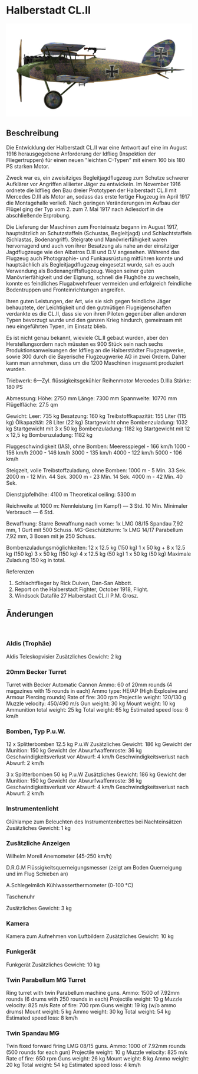 ﻿# Halberstadt CL.II

![halberstadtcl2](../images/halberstadtcl2.png)

## Beschreibung

Die Entwicklung der Halberstadt CL.II war eine Antwort auf eine im August 1916 herausgegebene Anforderung der Idflieg (Inspektion der Fliegertruppen) für einen neuen "leichten C-Typen" mit einem 160 bis 180 PS starken Motor.

Zweck war es, ein zweisitziges Begleitjagdflugzeug zum Schutze schwerer Aufklärer vor Angriffen alliierter Jäger zu entwickeln. Im November 1916 ordnete die Idflieg den Bau dreier Prototypen der Halberstadt CL.II mit Mercedes D.III als Motor an, sodass das erste fertige Flugzeug im April 1917 die Montagehalle verließ. Nach geringen Veränderungen im Aufbau der Flügel ging der Typ vom 2. zum 7. Mai 1917 nach Adlesdorf in die abschließende Erprobung.

Die Lieferung der Maschinen zum Fronteinsatz begann im August 1917, hauptsätzlich an Schutzstaffeln (Schustas, Begleitjagd) und Schlachtstaffeln (Schlastas, Bodenangriff). Steigrate und Manövrierfähigkeit waren hervorragend und auch von ihrer Besatzung als nahe an der einsitziger Jagdflugzeuge wie den Albatros D.III und D.V angesehen. Während das Flugzeug auch Photographie- und Funkausrüstung mitführen konnte und hauptsächlich als Begleitjagdflugzeug eingesetzt wurde, sah es auch Verwendung als Bodenangriffsflugzeug. Wegen seiner guten Manövrierfähigkeit und der Eignung, schnell die Flughöhe zu wechseln, konnte es feindliches Flugabwehrfeuer vermeiden und erfolgreich feindliche Bodentruppen und Fronteinrichtungen angreifen.

Ihren guten Leistungen, der Art, wie sie sich gegen feindliche Jäger behauptete, der Leichtigkeit und den gutmütigen Flugeigenschaften verdankte es die CL.II, dass sie von ihren Piloten gegenüber allen anderen Typen bevorzugt wurde und den ganzen Krieg hindurch, gemeinsam mit neu eingeführten Typen, im Einsatz blieb.

Es ist nicht genau bekannt, wieviele CL.II gebaut wurden, aber den Herstellungsordern nach müssten es 900 Stück sein nach sechs Produktionsanweisungen der Idflieg an die Halberstädter Flugzeugwerke, sowie 300 durch die Bayerische Flugzeugwerke AG in zwei Ordern. Daher kann man annehmen, dass um die 1200 Maschinen insgesamt produziert wurden.


Triebwerk: 6—Zyl. flüssigkeitsgekühler Reihenmotor Mercedes D.IIIa
Stärke: 180 PS

Abmessung:
Höhe: 2750 mm
Länge: 7300 mm
Spannweite: 10770 mm
Flügelfläche: 27.5 qm

Gewicht:
Leer: 735 kg
Besatzung: 160 kg
Treibstoffkapazität: 155 Liter (115 kg)
Ölkapazität: 28 Liter (22 kg)
Startgewicht ohne Bombenzuladung: 1032 kg
Startgewicht mit 3 x 50 kg Bombenzuladung: 1182 kg
Startgewicht mit 12 x 12,5 kg Bombenzuladung: 1182 kg

Fluggeschwindigkeit (IAS), ohne Bomben:
Meeresspiegel - 166 km/h
1000 - 156 km/h
2000 - 146 km/h
3000 - 135 km/h
4000 - 122 km/h
5000 - 106 km/h

Steigzeit, volle Treibstoffzuladung, ohne Bomben:
1000 m -  5 Min. 33 Sek.
2000 m - 12 Min. 44 Sek.
3000 m - 23 Min. 14 Sek.
4000 m - 42 Min. 40 Sek.

Dienstgipfelhöhe: 4100 m
Theoretical ceiling: 5300 m

Reichweite at 1000 m:
Nennleistung (im Kampf) — 3 Std. 10 Min.
Minimaler Verbrauch — 6 Std.

Bewaffnung:
Starre Bewaffnung nach vorne: 1x LMG 08/15 Spandau 7,92 mm, 1 Gurt mit 500 Schuss.
MG-Geschützturm: 1x LMG 14/17 Parabellum 7,92 mm, 3 Boxen mit je 250 Schuss.

Bombenzuladungsmöglichkeiten:
12 x 12.5 kg (150 kg)
1 x 50 kg + 8 x 12.5 kg (150 kg)
3 x 50 kg (150 kg)
4 x 12.5 kg (50 kg)
1 x 50 kg (50 kg)
Maximale Zuladung 150 kg in total.

Referenzen
1) Schlachtflieger by Rick Duiven, Dan-San Abbott.
2) Report on the Halberstadt Fighter, October 1918, Flight.
3) Windsock Datafile 27 Halberstadt CL.II P.M. Grosz.

## Änderungen
﻿

### Aldis (Trophäe)

Aldis Teleskopvisier
Zusätzliches Gewicht: 2 kg
﻿

### 20mm Becker Turret

Turret with Becker Automatic Cannon
Ammo: 60 of 20mm rounds (4 magazines with 15 rounds in each)
Ammo type: HE/AP (High Explosive and Armour Piercing rounds)
Rate of fire: 300 rpm
Projectile weight: 120/130 g
Muzzle velocity: 450/490 m/s
Gun weight: 30 kg
Mount weight: 10 kg
Ammunition total weight: 25 kg
Total weight: 65 kg
Estimated speed loss: 6 km/h﻿

### Bomben, Typ P.u.W.

12 x Splitterbomben 12.5 kg P.u.W
Zusätzliches Gewicht: 186 kg
Gewicht der Munition: 150 kg
Gewicht der Abwurfwaffenroste: 36 kg
Geschwindigkeitsverlust vor Abwurf: 4 km/h
Geschwindigkeitsverlust nach Abwurf: 2 km/h

3 x Splitterbomben 50 kg P.u.W
Zusätzliches Gewicht: 186 kg
Gewicht der Munition: 150 kg
Gewicht der Abwurfwaffenroste: 36 kg
Geschwindigkeitsverlust vor Abwurf: 4 km/h
Geschwindigkeitsverlust nach Abwurf: 2 km/h﻿

### Instrumentenlicht

Glühlampe zum Beleuchten des Instrumentenbrettes bei Nachteinsätzen
Zusätzliches Gewicht: 1 kg
﻿

### Zusätzliche Anzeigen

Wilhelm Morell Anemometer (45-250 km/h)

D.R.G.M Flüssigkeitsquerneigungsmesser (zeigt am Boden Querneigung und im Flug Schieben an)

A.Schlegelmilch Kühlwasserthermometer (0-100 °C)

Taschenuhr

Zusätzliches Gewicht: 3 kg﻿

### Kamera

Kamera zum Aufnehmen von Luftbildern
Zusätzliches Gewicht: 10 kg﻿

### Funkgerät

Funkgerät
Zusätzliches Gewicht: 10 kg﻿

### Twin Parabellum MG Turret

Ring turret with twin Parabellum machine guns.
Ammo: 1500 of 7.92mm rounds (6 drums with 250 rounds in each)
Projectile weight: 10 g
Muzzle velocity: 825 m/s
Rate of fire: 700 rpm
Guns weight: 19 kg (w/o ammo drums)
Mount weight: 5 kg
Ammo weight: 30 kg
Total weight: 54 kg
Estimated speed loss: 8 km/h﻿

### Twin Spandau MG

Twin fixed forward firing LMG 08/15 guns.
Ammo: 1000 of 7.92mm rounds (500 rounds for each gun)
Projectile weight: 10 g
Muzzle velocity: 825 m/s
Rate of fire: 650 rpm
Guns weight: 26 kg
Mount weight: 8 kg
Ammo weight: 20 kg
Total weight: 54 kg
Estimated speed loss: 4 km/h
